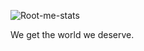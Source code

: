 ![Root-me-stats](https://root-me-diff.vercel.app/rm-gh?nickname=ThePhilosopher?gstats=show?style=astral)

We get the world we deserve.
